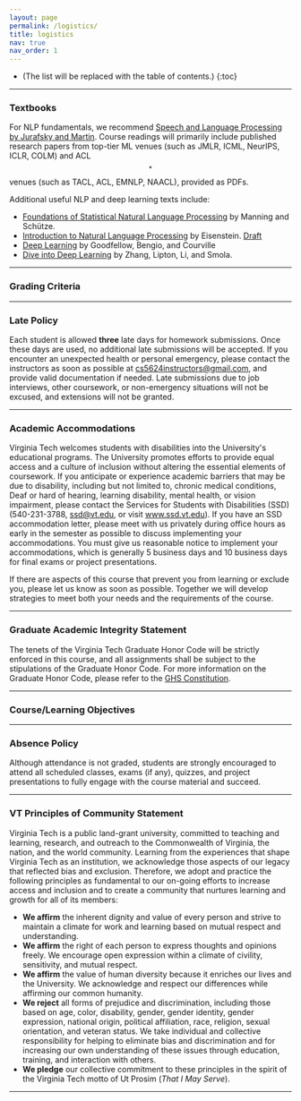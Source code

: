 ```yaml
---
layout: page
permalink: /logistics/
title: logistics
nav: true
nav_order: 1
---
```


* (The list will be replaced with the table of contents.)
{:toc}

***

### Textbooks

For NLP fundamentals, we recommend [Speech and Language Processing by Jurafsky and Martin](https://web.stanford.edu/~jurafsky/slp3/). Course readings will primarily include published research papers from top-tier ML venues (such as JMLR, ICML, NeurIPS, ICLR, COLM) and ACL$$^{*}$$ venues (such as TACL, ACL, EMNLP, NAACL), provided as PDFs.

Additional useful NLP and deep learning texts include:

- [Foundations of Statistical Natural Language Processing](https://mitpress.mit.edu/9780262133609/foundations-of-statistical-natural-language-processing/) by Manning and Schütze.
- [Introduction to Natural Language Processing](https://mitpress.mit.edu/9780262042840/introduction-to-natural-language-processing/) by Eisenstein. [Draft](https://github.com/jacobeisenstein/gt-nlp-class/blob/master/notes/eisenstein-nlp-notes.pdf)
- [Deep Learning](https://www.deeplearningbook.org/) by Goodfellow, Bengio, and Courville
- [Dive into Deep Learning](https://d2l.ai/) by Zhang, Lipton, Li, and Smola.

***

### Grading Criteria

*** 

### Late Policy

Each student is allowed <b>three</b> late days for homework submissions. Once these days are used, no additional late submissions will be accepted. If you encounter an unexpected health or personal emergency, please contact the instructors as soon as possible at <a href="mailto:cs5624instructors@gmail.com" target="_blank">cs5624instructors@gmail.com</a>, and provide valid documentation if needed. Late submissions due to job interviews, other coursework, or non-emergency situations will not be excused, and extensions will not be granted.

***

### Academic Accommodations

Virginia Tech welcomes students with disabilities into the University's educational programs. The University promotes efforts to provide equal access and a culture of inclusion without altering the essential elements of coursework. If you anticipate or experience academic barriers that may be due to disability, including but not limited to, chronic medical conditions, Deaf or hard of hearing, learning disability, mental health, or vision impairment, please contact the Services for Students with Disabilities (SSD) (540-231-3788, <a href="mailto:ssd@vt.edu" target="_blank">ssd@vt.edu</a>, or visit <a href="https://ssd.vt.edu/">www.ssd.vt.edu</a>). If you have an SSD accommodation letter, please meet with us privately during office hours as early in the semester as possible to discuss implementing your accommodations. You must give us reasonable notice to implement your accommodations, which is generally 5 business days and 10 business days for final exams or project presentations.

If there are aspects of this course that prevent you from learning or exclude you, please let us know as soon as possible. Together we will develop strategies to meet both your needs and the requirements of the course.

***

### Graduate Academic Integrity Statement

The tenets of the Virginia Tech Graduate Honor Code will be strictly enforced in this course, and all assignments shall be subject to the stipulations of the Graduate Honor Code. For more information on the Graduate Honor Code, please refer to the <a href="https://graduateschool.vt.edu/academics/expectations/graduate-honor-system.html">GHS Constitution</a>.

***

### Course/Learning Objectives

***

### Absence Policy

Although attendance is not graded, students are strongly encouraged to attend all scheduled classes, exams (if any), quizzes, and project presentations to fully engage with the course material and succeed.

***

### VT Principles of Community Statement

Virginia Tech is a public land-grant university, committed to teaching and learning, research, and outreach to the Commonwealth of Virginia, the nation, and the world community. Learning from the experiences that shape Virginia Tech as an institution, we acknowledge those aspects of our legacy that reflected bias and exclusion. Therefore, we adopt and practice the following principles as fundamental to our on-going efforts to increase access and inclusion and to create a community that nurtures learning and growth for all of its members:

- <b>We affirm</b> the inherent dignity and value of every person and strive to maintain a climate for work and learning based on mutual respect and understanding.
- <b>We affirm</b> the right of each person to express thoughts and opinions freely. We encourage open expression within a climate of civility, sensitivity, and mutual respect.
- <b>We affirm</b> the value of human diversity because it enriches our lives and the University. We acknowledge and respect our differences while affirming our common humanity.
- <b>We reject</b> all forms of prejudice and discrimination, including those based on age, color, disability, gender, gender identity, gender expression, national origin, political affiliation, race, religion, sexual orientation, and veteran status. We take individual and collective responsibility for helping to eliminate bias and discrimination and for increasing our own understanding of these issues through education, training, and interaction with others.
- <b>We pledge</b> our collective commitment to these principles in the spirit of the Virginia Tech motto of Ut Prosim (<i>That I May Serve</i>).

***
